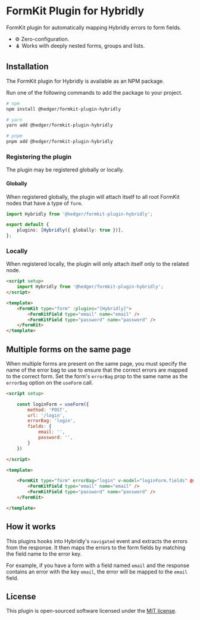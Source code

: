# FormKit Plugin for Hybridly

FormKit plugin for automatically mapping Hybridly errors to form fields.

-   ⚙️ Zero-configuration.
-   🪆 Works with deeply nested forms, groups and lists.

## Installation

The FormKit plugin for Hybridly is available as an NPM package.

Run one of the following commands to add the package to your project.

```bash
# npm
npm install @hedger/formkit-plugin-hybridly

# yarn
yarn add @hedger/formkit-plugin-hybridly

# pnpm
pnpm add @hedger/formkit-plugin-hybridly
```

### Registering the plugin

The plugin may be registered globally or locally.

#### Globally

When registered globally, the plugin will attach itself to all root FormKit
nodes that have a type of `form`.

```ts
import Hybridly from '@hedger/formkit-plugin-hybridly';

export default {
    plugins: [Hybridly({ globally: true })],
};
```

### Locally

When registered locally, the plugin will only attach itself only to the related
node.

```html
<script setup>
    import Hybridly from '@hedger/formkit-plugin-hybridly';
</script>

<template>
    <FormKit type="form" :plugins="[Hybridly]">
        <FormKitField type="email" name="email" />
        <FormKitField type="password" name="password" />
    </FormKit>
</template>
```

## Multiple forms on the same page

When multiple forms are present on the same page, you must specify the name of
the error bag to use to ensure that the correct errors are mapped to the correct
form. Set the form's `errorBag` prop to the same name as the `errorBag` option
on the `useForm` call.

```html
<script setup>

    const loginForm = useForm({
        method: 'POST',
        url: '/login',
        errorBag: 'login',
        fields: {
            email: '',
            password: '',
        }
    })

</script>

<template>

    <FormKit type="form" errorBag="login" v-model="loginForm.fields" @submit="loginForm.submit">
        <FormKitField type="email" name="email" />
        <FormKitField type="password" name="password" />
    </FormKit>

</template>
```

## How it works

This plugins hooks into Hybridly's `navigated` event and extracts the errors
from the response. It then maps the errors to the form fields by matching the
field name to the error key.

For example, if you have a form with a field named `email` and the response
contains an error with the key `email`, the error will be mapped to the `email`
field.

## License

This plugin is open-sourced software licensed under the [MIT license](LICENSE.md).